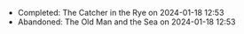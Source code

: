 - Completed: The Catcher in the Rye on 2024-01-18 12:53
- Abandoned: The Old Man and the Sea on 2024-01-18 12:53
